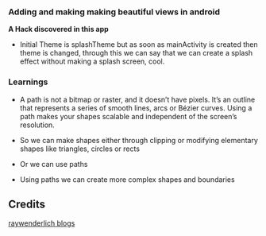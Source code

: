 ### Adding and making making beautiful views in android

**A Hack discovered in this app**

- Initial Theme is splashTheme but as soon as mainActivity is created 
then theme is changed, through this we can say that we can create a splash effect without making a splash screen, cool.

### Learnings

- A path is not a bitmap or raster, and it doesn’t have pixels. It’s an outline that represents a series of smooth lines, 
arcs or Bézier curves. 
Using a path makes your shapes scalable and independent of the screen’s resolution.

- So we can make shapes either through clipping or modifying elementary shapes like triangles, circles or rects

- Or we can use paths

- Using paths we can create more complex shapes and boundaries

## Credits

[raywenderlich blogs](https://www.raywenderlich.com/9556022-drawing-custom-shapes-in-android)

